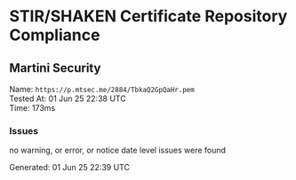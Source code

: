 # STIR/SHAKEN Certificate Repository Compliance

## Martini Security

Name: `https://p.mtsec.me/2884/TbkaQ2GpQaHr.pem`\
Tested At: 01 Jun 25 22:38 UTC\
Time: 173ms

### Issues

no warning, or error, or notice date level issues were found

Generated: 01 Jun 25 22:39 UTC